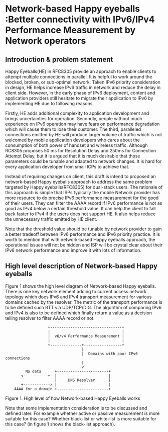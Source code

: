 # Network-based Happy eyeballs :Better connectivity with IPv6/IPv4 Performance Measurement by Network operators
 
## Introduction & problem statement

Happy Eyeballs(HE) in RFC8305 provide an approach to enable clients to attempt multiple connections in parallel. It is helpful to work around the blocked, broken, or sub-optimal network. Taken IPv6 priority consideration in design, HE helps increase IPv6 traffic in network and reduce the delay in client side. However, in the early phase of IPv6 deployment, content and application providers still hesitate to migrate their application to IPv6 by implementing HE due to following reasons.

Firstly, HE adds additional complexity to application development and brings uncertainties for operation. Secondly, people without much experience on IPv6 operation may have fears on performance degradation which will cause them to lose their customer. The third, paralleled connections emitted by HE will produce larger volume of traffic which is not welcomed by mobile application developers who cares about the consumption of both power of handset and wireless traffic. Although RC8305 proposes 50 ms for Resolution Delay and 250ms for Connection Attempt Delay, but it is argued that it is much desirable that those parameters could be tunable and adapted to network changes. It is hard for every application developer from small ICPs to achieve that.

Instead of requiring changes on client, this draft is intend to proposed an network-based Happy eyeballs approach to address the same problem targeted by Happy eyeballs(RFC8305) for dual-stack users. The rationale of this approach is simple that ISPs typically the mobile Network provider has more resource to do precise IPv6 performance measurement for the good of their users. They can filter the AAAA record if IPv6 performance is not as good as IPv4 below a certain threshold value. It can help the client to fall back faster to IPv4 if the users does not support HE. It also helps reduce the unnecessary traffic emitted by HE client. 

Note that the threshold value should be tunable by network provider to gain a better tradeoff between IPv6 performance and IPv6 priority practice. It is worth to mention that with network-based Happy eyeballs approach, the operational issues will not be hidden and ISP will be crystal clear about their IPv6 network performance and improve it with lots of information.

## High level description of Network-based Happy eyeballs

Figure 1 shows the high level diagram of Network-based Happy eyeballs. There is one key network element adding to current access network topology which does IPv6 and IPv4 transport measurement for various domains cached by the resolver. The metric of the transport performance is to be defined such RTT via UDP/TCP/DIG. The algorithm of comparing IPv6 and IPv4 is also to be defined which finally return a value as a decision telling resolver to filter AAAA record or not.  


                       +--------------------------------+
                       |                                |
                       |  v6/v4 Performance Measurement |
                       |                                |
                       +--------------+-----------------+
                                      |
                                      |  Domains with poor IPv6 connections
                                      |
                                      v
             No data      +-----------------------+
           <-----------+  |                       |
                          |     DNS Resolver      |
           +------------> |                       |
        AAAA for a domain +-----------------------+

Figure 1. High level of how Network-based Happy Eyeballs works

Note that some implementation consideration is to be discussed and defined later. For example whether active or passive measurement is more suitable for this case? Whether black-list or white-list is more suitable for this case? (in figure 1 shows the black-list approach).
